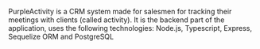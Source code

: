 PurpleActivity is a CRM system made for salesmen for tracking their meetings with clients (called activity). It is the backend part of the application, uses the following technologies:
Node.js, Typescript, Express, Sequelize ORM and PostgreSQL
